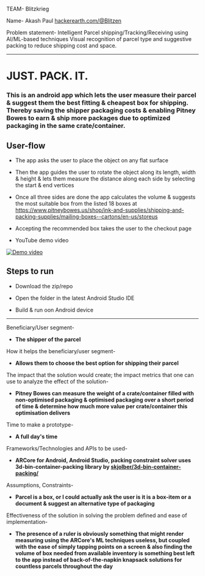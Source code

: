 
TEAM- Blitzkrieg

Name- Akash Paul [hackerearth.com/@Blitzen](https://www.hackerearth.com/@Blitzen)

Problem statement-  Intelligent Parcel shipping/Tracking/Receiving using AI/ML-based techniques Visual recognition of parcel type and suggestive packing to reduce shipping cost and space.

___

# JUST. PACK. IT.

### This is an android app which lets the user measure their parcel & suggest them the best fitting & cheapest box for shipping. Thereby saving the shipper packaging costs & enabling Pitney Bowes to earn & ship more packages due to optimized packaging in the same crate/container.

## User-flow

* The app asks the user to place the object on any flat surface

* Then the app guides the user to rotate the object along its length, width & height & lets them measure the distance along each side by selecting the start & end vertices

* Once all three sides are done the app calculates the volume & suggests the most suitable box from the listed 18 boxes at https://www.pitneybowes.us/shop/ink-and-supplies/shipping-and-packing-supplies/mailing-boxes--cartons/en-us/storeus 

* Accepting the recommended box takes the user to the checkout page

* YouTube demo video 

[![Demo video](https://img.youtube.com/vi/W8U1uAzXOFc/0.jpg)](https://www.youtube.com/watch?v=W8U1uAzXOFc)



## Steps to run

* Download the zip/repo

* Open the folder in the latest Android Studio IDE

* Build & run oon Android device

---

Beneficiary/User segment-

* **The shipper of the parcel**

How it helps the beneficiary/user segment- 

* **Allows them to choose the best option for shipping their parcel**

The impact that the solution would create; the impact metrics that one can use to analyze the effect of the solution-

* **Pitney Bowes can measure the weight of a crate/container filled with non-optimised packaging & optimised packaging over a short period of time & determine how much more value per crate/container this optimisation delivers**

Time to make a prototype-

* **A full day's time**

Frameworks/Technologies and APIs to be used-

* **ARCore for Android, Android Studio, packing constraint solver uses 3d-bin-container-packing library by [skjolber/3d-bin-container-packing/](https://github.com/skjolber/3d-bin-container-packing/)**

Assumptions, Constraints-

* **Parcel is a box, or I could actually ask the user is it is a box-item or a document & suggest an alternative type of packaging**

Effectiveness of the solution in solving the problem defined and ease of implementation-

* **The presence of a ruler is obviously something that might render measuring using the ARCore's ML techniques useless, but coupled with the ease of simply tapping points on a screen & also finding the volume of box needed from available inventory is something best left to the app instead of back-of-the-napkin knapsack solutions for countless parcels throughout the day**

